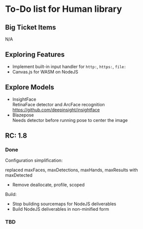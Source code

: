 # To-Do list for Human library

## Big Ticket Items

N/A

## Exploring Features

- Implement built-in input handler for `http:`, `https:`, `file:`
- Canvas.js for WASM on NodeJS

## Explore Models

- InsightFace  
  RetinaFace detector and ArcFace recognition  
  <https://github.com/deepinsight/insightface>  
- Blazepose  
  Needs detector before running pose to center the image

## RC: 1.8

### Done

Configuration simplification:

replaced maxFaces, maxDetections, maxHands, maxResults with maxDetected
- Remove deallocate, profile, scoped

Build:

- Stop building sourcemaps for NodeJS deliverables
- Build NodeJS deliverables in non-minified form

### TBD
